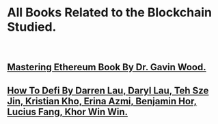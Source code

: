 # All Books Related to the Blockchain Studied.

<br/>

## [Mastering Ethereum Book By Dr. Gavin Wood.](https://github.com/fps8k/Mastering-Ethereum/blob/dev/Books/Mastering%20Ethereum%20Building%20Smart%20Contracts%20and%20DApps%20by%20Andreas%20M.%20Antonopoulos%2C%20Gavin%20Wood%20Ph.%20D.%20(z-lib.org).epub.pdf)

## [How To Defi By Darren Lau, Daryl Lau, Teh Sze Jin, Kristian Kho, Erina Azmi, Benjamin Hor, Lucius Fang, Khor Win Win.](https://github.com/fps8k/Blockchain-Books/blob/dev/Books/How%20To%20Defi.pdf)
